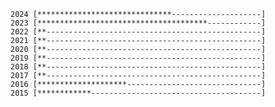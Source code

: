 
`` 2024 [******************************--------------------] `` \
`` 2023 [**************************************------------] `` \
`` 2022 [**------------------------------------------------] `` \
`` 2021 [**------------------------------------------------] `` \
`` 2020 [**------------------------------------------------] `` \
`` 2019 [**------------------------------------------------] `` \
`` 2018 [**------------------------------------------------] `` \
`` 2017 [**------------------------------------------------] `` \
`` 2016 [********************------------------------------] `` \
`` 2015 [************--------------------------------------] `` 
